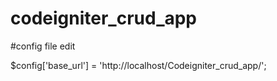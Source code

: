 # codeigniter_crud_app

#config file edit 

$config['base_url'] = 'http://localhost/Codeigniter_crud_app/';